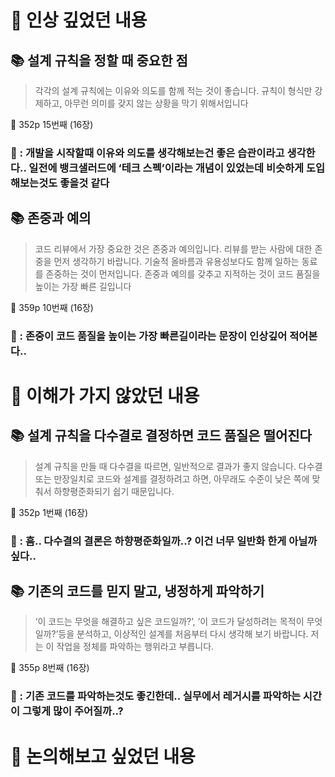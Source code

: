 # 📌 인상 깊었던 내용

## **📚 설계 규칙을 정할 때 중요한 점**

> 각각의 설계 규칙에는 이유와 의도를 함께 적는 것이 좋습니다. 규칙이 형식만 강제하고, 아무런 의미를 갖지 않는 상황을 막기 위해서입니다

📕 352p 15번째 (16장)
> 

### **🧐 : 개발을 시작할때 이유와 의도를 생각해보는건 좋은 습관이라고 생각한다.. 일전에 뱅크샐러드에 ‘테크 스펙’이라는 개념이 있었는데 비슷하게 도입해보는것도 좋을것 같다**

## **📚 존중과 예의**

> 코드 리뷰에서 가장 중요한 것은 존중과 예의입니다. 리뷰를 받는 사람에 대한 존중을 먼저 생각하기 바랍니다. 기술적 올바름과 유용성보다도 함께 일하는 동료를 존중하는 것이 먼저입니다. 존중과 예의를 갖추고 지적하는 것이 코드 품질을 높이는 가장 빠른 길입니다

📕 359p 10번째 (16장)
> 

### **🧐 : 존중이 코드 품질을 높이는 가장 빠른길이라는 문장이 인상깊어 적어본다..**

# 📌 이해가 가지 않았던 내용

## **📚 설계 규칙을 다수결로 결정하면 코드 품질은 떨어진다**

> 설계 규칙을 만들 때 다수결을 따르면, 일반적으로 결과가 좋지 않습니다. 다수결 또는 만장일치로 코드와 설계를 결정하려고 하면, 아무래도 수준이 낮은 쪽에 맞춰서 하향평준화되기 쉽기 때문입니다. 

📕 352p 1번째 (16장)
> 

### **🧐 : 흠.. 다수결의 결론은 하향평준화일까..? 이건 너무 일반화 한게 아닐까 싶다..**

## **📚 기존의 코드를 믿지 말고, 냉정하게 파악하기**

> ‘이 코드는 무엇을 해결하고 싶은 코드일까?’, ‘이 코드가 달성하려는 목적이 무엇일까?’등을 분석하고, 이상적인 설계를 처음부터 다시 생각해 보기 바랍니다. 저는 이 작업을 정체를 파악하는 행위라고 부릅니다. 

📕 355p 8번째 (16장)
> 

### **🧐 : 기존 코드를 파악하는것도 좋긴한데.. 실무에서 레거시를 파악하는 시간이 그렇게 많이 주어질까..?**

# 📌 논의해보고 싶었던 내용